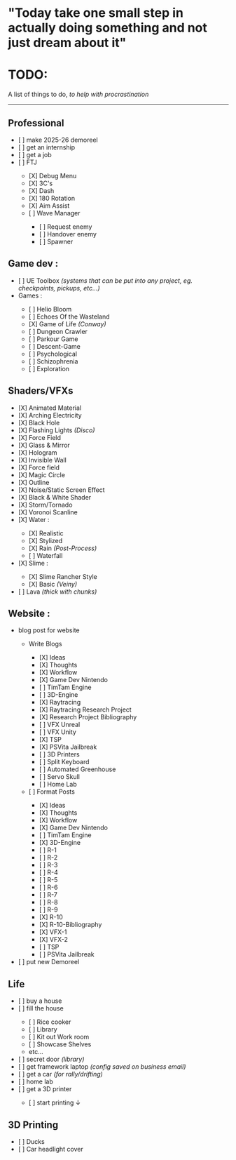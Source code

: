 <h1>"Today take one small step in actually doing something and not just dream about it"</h1>


<h1>TODO:</h1>
<p>A list of things to do, <i>to help with procrastination</i></p>

---

<h2>Professional</h2>
<ul>
    <li>[ ] make 2025-26 demoreel</li>
    <li>[ ] get an internship</li>
    <li>[ ] get a job</li>
    <li>[ ] FTJ</li>
    <ul>
        <li>[X] Debug Menu</li>
        <li>[X] 3C's</li>
        <li>[X] Dash</li>
        <li>[X] 180 Rotation</li>
        <li>[X] Aim Assist</li>
        <li>[ ] Wave Manager</li>
        <ul>
            <li>[ ] Request enemy</li>
            <li>[ ] Handover enemy</li>
            <li>[ ] Spawner</li>
        </ul>
    </ul>
</ul>

<h2>Game dev :</h2>
<ul>
    <li>[ ] UE Toolbox <i>(systems that can be put into any project, eg. checkpoints, pickups, etc...)</i></li>
    <li>Games :</li>
    <ul>
        <li>[ ] Helio Bloom</li>
        <li>[ ] Echoes Of the Wasteland</li>
        <li>[X] Game of Life <i>(Conway)</i></li>
        <li>[ ] Dungeon Crawler</li>
        <li>[ ] Parkour Game</li>
        <li>[ ] Descent-Game</li>
        <li>[ ] Psychological</li>
        <li>[ ] Schizophrenia</li>
        <li>[ ] Exploration</li>
    </ul>
</ul>

<h2>Shaders/VFXs</h2>
<ul>
    <li>[X] Animated Material</li>
    <li>[X] Arching Electricity</li>
    <li>[X] Black Hole</li>
    <li>[X] Flashing Lights <i>(Disco)</i></li>
    <li>[X] Force Field</li>
    <li>[X] Glass & Mirror</li>
    <li>[X] Hologram</li>
    <li>[X] Invisible Wall</li>
    <li>[X] Force field</li>
    <li>[X] Magic Circle</li>
    <li>[X] Outline</li>
    <li>[X] Noise/Static Screen Effect</li>
    <li>[X] Black & White Shader</li>
    <li>[X] Storm/Tornado</li>
    <li>[X] Voronoi Scanline</li>
    <li>[X] Water :</li>
    <ul>
        <li>[X] Realistic</li>
        <li>[X] Stylized</li>
        <li>[X] Rain <i>(Post-Process)</i></li>
        <li>[ ] Waterfall</li>
    </ul>
    <li>[X] Slime :</li>
    <ul>
        <li>[X] Slime Rancher Style</li>
        <li>[X] Basic <i>(Veiny)</i></li>
    </ul>
    <li>[ ] Lava <i>(thick with chunks)</i></li>
</ul>

<h2>Website :</h2>
<ul>
    <li>blog post for website</li>
    <ul>
            <li>Write Blogs</li>
            <ul>
                <li>[X] Ideas</li>
                <li>[X] Thoughts</li>
                <li>[X] Workflow</li>
                <li>[X] Game Dev Nintendo</li>
                <li>[ ] TimTam Engine</li>
                <li>[ ] 3D-Engine</li>
                <li>[X] Raytracing</li>
                <li>[X] Raytracing Research Project</li>
                <li>[X] Research Project Bibliography</li>
                <li>[ ] VFX Unreal</li>
                <li>[ ] VFX Unity</li>
                <li>[X] TSP</li>
                <li>[X] PSVita Jailbreak</li>
                <li>[ ] 3D Printers</li>
                <li>[ ] Split Keyboard</li>
                <li>[ ] Automated Greenhouse</li>
                <li>[ ] Servo Skull</li>
                <li>[ ] Home Lab</li>
            </ul>
        <li>[ ] Format Posts</li>
            <ul>
                <li>[X] Ideas</li>
                <li>[X] Thoughts</li>
                <li>[X] Workflow</li>
                <li>[X] Game Dev Nintendo</li>
                <li>[ ] TimTam Engine</li>
                <li>[X] 3D-Engine</li>
                <li>[ ] R-1</li>
                <li>[ ] R-2</li>
                <li>[ ] R-3</li>
                <li>[ ] R-4</li>
                <li>[ ] R-5</li>
                <li>[ ] R-6</li>
                <li>[ ] R-7</li>
                <li>[ ] R-8</li>
                <li>[ ] R-9</li>
                <li>[X] R-10</li>
                <li>[X] R-10-Bibliography</li>
                <li>[X] VFX-1</li>
                <li>[X] VFX-2</li>
                <li>[ ] TSP</li>
                <li>[ ] PSVita Jailbreak</li>
            </ul>
    </ul>
    <li>[ ] put new Demoreel</li>
</ul>

<h2>Life</h2>
<ul>
    <li>[ ] buy a house</li>
    <li>[ ] fill the house</li>
    <ul>
        <li>[ ] Rice cooker</li>
        <li>[ ] Library</li>
        <li>[ ] Kit out Work room</li>
        <li>[ ] Showcase Shelves</li>
        <li>etc...</li>
    </ul>
    <li>[ ] secret door <i>(library)</i></li>
    <li>[ ] get framework laptop <i>(config saved on business email)</i></li>
    <li>[ ] get a car <i>(for rally/drifting)</i></li>
    <li>[ ] home lab</li>
    <li>[ ] get a 3D printer</li>
    <ul>
        <li>[ ] start printing ↓</li>
    </ul>
</ul>

<h2>3D Printing</h2>
<ul>
    <li>[ ] Ducks</li>
    <li>[ ] Car headlight cover</li>
</ul>

